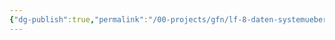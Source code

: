 ```yaml
---
{"dg-publish":true,"permalink":"/00-projects/gfn/lf-8-daten-systemuebergreifend-bereitstellen/","noteIcon":"","updated":"2024-06-10T10:24:49.000+02:00"}
---
```


